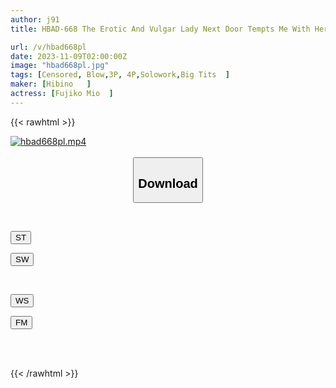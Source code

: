 ```yaml
---
author: j91
title: HBAD-668 The Erotic And Vulgar Lady Next Door Tempts Me With Her Voluptuous Body Mio Fujiko

url: /v/hbad668pl
date: 2023-11-09T02:00:00Z
image: "hbad668pl.jpg"
tags: [Censored, Blow,3P, 4P,Solowork,Big Tits	]
maker: [Hibino   ]
actress: [Fujiko Mio  ]
---
```



{{< rawhtml >}}

<div class="video" data-videoid="MxL2271VmJFmKdb">
    <a href="javascript:;">
        <img src="https://my.j91.asia/v/hbad668pl/hbad668pl.jpg" width="WIDTH" height="HEIGHT" alt="hbad668pl.mp4" loading="lazy">
    </a>
</div>

<script type="text/javascript" src="https://j91.asia/asset/on-demand-st.js"></script>

<br>
  <link rel="stylesheet" href="https://j91.asia/asset/bs5.css">
  
  <center>
  <button class="btn btn-primary" type="button" data-bs-toggle="collapse" data-bs-target=".multi-collapse" aria-expanded="false" aria-controls="multiCollapseExample1 multiCollapseExample2"><h2>Download</h2></button></center>
</p>
<div class="row">
  <div class="col">
    <div class="collapse multi-collapse" id="multiCollapseExample1">
      <div class="card card-body">
	      	      <br>
<div class="buttons">  
<p><a href="https://streamtape.to/v/MxL2271VmJFmKdb" target="_blank"><button class="btn-hover color-3"><i class="fa fa-download"></i> ST</button></a></p>
<p><a href="https://sfastwish.com/a2dcplt88h7j" target="_blank"><button class="btn-hover color-2"><i class="fa fa-download"></i> SW</button></a></p></div>
    </div>
  </div>
</div>
  <div class="col">
    <div class="collapse multi-collapse" id="multiCollapseExample2">
      <div class="card card-body">
	      <br>
<div class="buttons">
<p><a href="https://wolfstream.tv/tiykv8otgxc6" target="_blank"><button class="btn-hover color-9"><i class="fa fa-download"></i> WS</button></a></p>
<p><a href="https://filemoon.sx/d/0n44lv3buggl" target="_blank"><button class="btn-hover color-8"><i class="fa fa-download"></i> FM</button></a></p></div>
<br><br>
      </div>
    </div>
  </div>
</div>

{{< /rawhtml >}}
